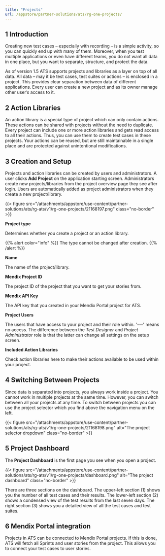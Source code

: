 ```yaml
---
title: "Projects"
url: /appstore/partner-solutions/ats/rg-one-projects/
---
```


## 1 Introduction

Creating new test cases – especially with recording – is a simple activity, so you can quickly end up with many of them. Moreover, when you test multiple applications or even have different teams, you do not want all data in one place, but you want to separate, structure, and protect the data.

As of version 1.5 ATS supports projects and libraries as a layer on top of all data. All data – may it be test cases, test suites or actions – is enclosed in a project. This provides clear separation between data of different applications. Every user can create a new project and as its owner manage other user’s access to it.

## 2 Action Libraries

An action library is a special type of project which can only contain actions. These actions can be shared with projects without the need to duplicate. Every project can include one or more action libraries and gets read access to all their actions. Thus, you can use them to create test cases in these projects. Your actions can be reused, but are still maintainable in a single place and are protected against unintentional modifications.

## 3 Creation and Setup

Projects and action libraries can be created by users and administrators. A user clicks **Add Project** on the application starting screen. Administrators create new projects/libraries from the project overview page they see after login. Users are automatically added as project administrators when they create a new project/library.

{{< figure src="/attachments/appstore/use-content/partner-solutions/ats/rg-ats/v1/rg-one-projects/21168197.png" class="no-border" >}}

**Project type**

Determines whether you create a project or an action library. 

{{% alert color="info" %}}
The type cannot be changed after creation.
{{% /alert %}}

**Name**

The name of the project/library.

**Mendix Project ID**

The project ID of the project that you want to get your stories from.

**Mendix API Key**

The API key that you created in your Mendix Portal project for ATS.

**Project Users**

The users that have access to your project and their role within. '---' means no access. The difference between the *Test Designer* and *Project Administrator* role is that the latter can change all settings on the setup screen.

**Included Action Libraries**

Check action libraries here to make their actions available to be used within your project.

## 4 Switching Between Projects

Since data is separated into projects, you always work inside a project. You cannot work in multiple projects at the same time. However, you can switch between all your projects at any time. To switch between projects you can use the project selector which you find above the navigation menu on the left.

{{< figure src="/attachments/appstore/use-content/partner-solutions/ats/rg-ats/v1/rg-one-projects/21168198.png" alt="The project selector dropdown" class="no-border" >}}

## 5 Project Dashboard

The **Project Dashboard** is the first page you see when you open a project.

{{< figure src="/attachments/appstore/use-content/partner-solutions/ats/rg-ats/v1/rg-one-projects/dashboard.png" alt="The project dashboard" class="no-border" >}}

There are three sections on the dashboard. The upper-left section (1) shows you the number of all test cases and their results. The lower-left section (2) shows a condensed view of the test results from the last seven days. The right section (3) shows you a detailed view of all the test cases and test suites.

## 6 Mendix Portal integration

Projects in ATS can be connected to Mendix Portal projects. If this is done, ATS will fetch all Sprints and user stories from the project. This allows you to connect your test cases to user stories.

